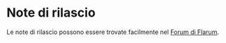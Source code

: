 # Note di rilascio


<!--
https://github.com/flarum/docs/issues/22
https://laravel.com/docs/5.7/releases

## Versioning Scheme

## Support Policy

## Release Notes
-->

Le note di rilascio possono essere trovate facilmente nel [Forum di Flarum](https://discuss.flarum.org/t/blog?sort=newest).
